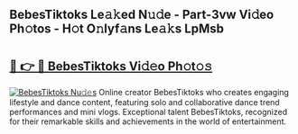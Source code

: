 ## BebesTiktoks Le𝚊𝚔ed N𝚞𝚍e - Part-3vw Vi𝚍eo Ph𝚘tos - H𝚘t O𝚗lyf𝚊ns Le𝚊𝚔s LpMsb

# <h2><a href="http://hf1epe6.feru.top/?c=BebesTiktoks">🔗 👉 🔴 BebesTiktoks Vi𝚍𝚎o Ph𝚘t𝚘𝚜</a></h2>

[![BebesTiktoks Nu𝚍𝚎s](https://i.imgur.com/0TWrTi3.gif)](http://hf1epe6.feru.top/?c=BebesTiktoks)
Online creator BebesTiktoks who creates engaging lifestyle and dance content, featuring solo and collaborative dance trend performances and mini vlogs. Exceptional talent BebesTiktoks, recognized for their remarkable skills and achievements in the world of entertainment. 
